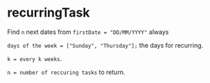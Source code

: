 # recurringTask

Find `n` next dates from `firstDate = "DD/MM/YYYY"` always

`days of the week = ["Sunday", "Thursday"];` the days for recurring.

`k = every k weeks`.

`n = number of reccuring tasks` to return.
